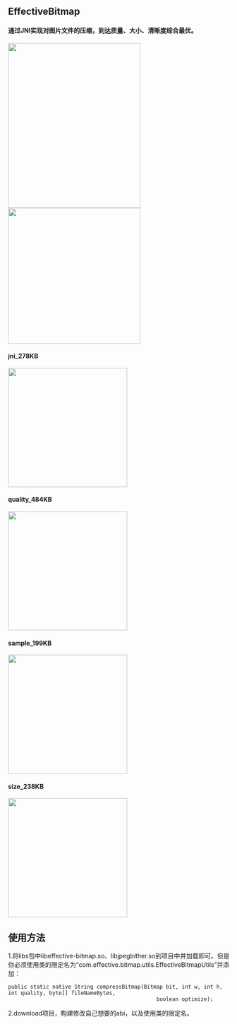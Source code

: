 ## EffectiveBitmap

#### 通过JNI实现对图片文件的压缩，到达质量、大小、清晰度综合最优。

<img src="https://github.com/zengfw/EffectiveBitmap/blob/master/image/img1.jpg" width = "300" height = "374" align=center />

<img src="https://github.com/zengfw/EffectiveBitmap/blob/master/image/img2.jpg" width = "300" height = "308" align=center />

#### jni_278KB
<img src="https://github.com/zengfw/EffectiveBitmap/blob/master/image/jni_278KB.png" width = "270" height = "270" align=center />

#### quality_484KB
<img src="https://github.com/zengfw/EffectiveBitmap/blob/master/image/quality_484KB.png" width = "270" height = "270" align=center />

#### sample_199KB
<img src="https://github.com/zengfw/EffectiveBitmap/blob/master/image/sample_199KB.png" width = "270" height = "270" align=center />

#### size_238KB
<img src="https://github.com/zengfw/EffectiveBitmap/blob/master/image/size_238KB.png" width = "270" height = "270" align=center />

## 使用方法
1.将libs包中libeffective-bitmap.so、libjpegbither.so到项目中并加载即可。但是你必须使用类的限定名为“com.effective.bitmap.utils.EffectiveBitmapUtils”并添加：
```
public static native String compressBitmap(Bitmap bit, int w, int h, int quality, byte[] fileNameBytes,
                                               boolean optimize);
```
2.download项目，构建修改自己想要的abi，以及使用类的限定名。
